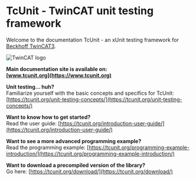 # TcUnit - TwinCAT unit testing framework


Welcome to the documentation TcUnit - an xUnit testing framework for [Beckhoff TwinCAT3](https://www.beckhoff.com/english.asp?twincat/twincat-3.htm).

![TwinCAT logo](https://github.com/tcunit/TcUnit/blob/master/img/TcUnit-logo.jpg)

**Main documentation site is available on:**  
**[www.tcunit.org](https://www.tcunit.org)**

**Unit testing... huh?**  
Familiarize yourself with the basic concepts and specifics for TcUnit: [https://tcunit.org/unit-testing-concepts/](https://tcunit.org/unit-testing-concepts/)

**Want to know how to get started?**  
Read the user guide: [https://tcunit.org/introduction-user-guide/](https://tcunit.org/introduction-user-guide/)

**Want to see a more advanced programming example?**  
Read the programming example: [https://tcunit.org/programming-example-introduction/](https://tcunit.org/programming-example-introduction/)

**Want to download a precompiled version of the library?**  
Go here: [https://tcunit.org/download/](https://tcunit.org/download/)